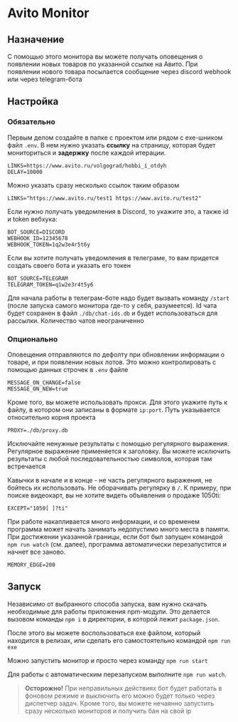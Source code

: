 # Avito Monitor

## Назначение

С помощью этого монитора вы можете получать оповещения о появлении новых товаров по указанной ссылке на Авито. При
появлении нового товара посылается сообщение через discord webhook или через telegram-бота

## Настройка

### Обязательно

Первым делом создайте в папке с проектом или рядом с exe-шником файл `.env`. В нем нужно указать **ссылку** на страницу,
которая будет мониториться и **задержку** после каждой итерации.

```dotenv
LINKS=https://www.avito.ru/volgograd/hobbi_i_otdyh
DELAY=10000
```

Можно указать сразу несколько ссылок таким образом

```dotenv
LINKS="https://www.avito.ru/test1 https://www.avito.ru/test2"
```

Если нужно получать уведомления в Discord, то укажите это, а также id и token вебхука:

```dotenv
BOT_SOURCE=DISCORD
WEBHOOK_ID=12345678
WEBHOOK_TOKEN=1q2w3e4r5t6y
```

Если вы хотите получать уведомления в телеграме, то вам придется создать своего бота и указать его токен

```dotenv
BOT_SOURCE=TELEGRAM
TELEGRAM_TOKEN=q1w2e3r4t5y6
```

Для начала работы в телеграм-боте надо будет вызвать команду `/start` (после запуска самого монитора где-то у себя,
разумеется). Id чата будет сохранен в файл `./db/chat-ids.db` и будет использоваться для рассылки. Количество чатов
неограниченно

### Опционально

Оповещения отправляются по дефолту при обновлении информации о товаре, и при появлении новых лотов. Это можно
контролировать с помощью данных строчек в `.env` файле

```dotenv
MESSAGE_ON_CHANGE=false
MESSAGE_ON_NEW=true
```

Кроме того, вы можете использовать прокси. Для этого укажите путь к файлу, в котором они записаны в формате `ip:port`.
Путь указывается относительно корня проекта

```dotenv
PROXY=./db/proxy.db
```

Исключайте ненужные результаты с помощью регулярного выражения. Регулярное выражение применяется к заголовку. Вы можете исключить результаты с любой последовательностью символов,
которая там встречается

Кавычки в начале и в конце - не часть регулярного
выражения, не бойтесь их использовать. Не оборачивать регулярку в `/`. К примеру, при поиске видеокарт, вы не
хотите видеть объявления о продаже 1050ti:

```dotenv
EXCEPT="1050[ ]?ti"
```

При работе накапливается много информации, и со временем программа может начать занимать недопустимо много места в памяти. При достижении указанной границы, если бот был запущен командой `npm run watch` (см. далее), программа автоматически перезапустится и начнет все заново.

```dotenv
MEMORY_EDGE=200
```

## Запуск

Независимо от выбранного способа запуска, вам нужно скачать необходимые для работы приложения npm-модули. Это делается вызовом команды `npm i` в директории, в которой лежит `package.json`.

После этого вы можете воспользоваться exe файлом, который находится в релизах, или сделать его самостоятельно командой `npm run exe`

Можно запустить монитор и просто через команду `npm run start`

Для работы с автоматическим перезапуском выполните `npm run watch`.

> **Осторожно!** При неправильных действиях бот будет работать в фоновом режиме и выключить его можно будет только через диспетчер задач. Кроме того, вы можете нечаянно запустить сразу несколько мониторов и получить бан на свой ip 

